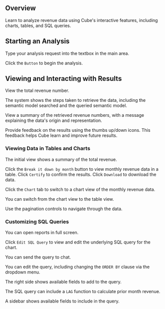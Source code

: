 ## Overview

Learn to analyze revenue data using Cube's interactive features, including charts, tables, and SQL queries.

## Starting an Analysis

Type your analysis request into the textbox in the main area.



Click the `Button` to begin the analysis.

## Viewing and Interacting with Results

View the total revenue number.



The system shows the steps taken to retrieve the data, including the semantic model searched and the queried semantic model.

View a summary of the retrieved revenue numbers, with a message explaining the data's origin and representation.



Provide feedback on the results using the thumbs up/down icons. This feedback helps Cube learn and improve future results.

### Viewing Data in Tables and Charts

The initial view shows a summary of the total revenue.



Click the `Break it down by month` button to view monthly revenue data in a table. Click `Certify` to confirm the results. Click `Download` to download the data.

Click the `Chart` tab to switch to a chart view of the monthly revenue data.



You can switch from the chart view to the table view.



Use the pagination controls to navigate through the data.

### Customizing SQL Queries

You can open reports in full screen.

Click `Edit SQL Query` to view and edit the underlying SQL query for the chart.



You can send the query to chat.

You can edit the query, including changing the `ORDER BY` clause via the dropdown menu.



The right side shows available fields to add to the query.

The SQL query can include a `LAG` function to calculate prior month revenue.



A sidebar shows available fields to include in the query.